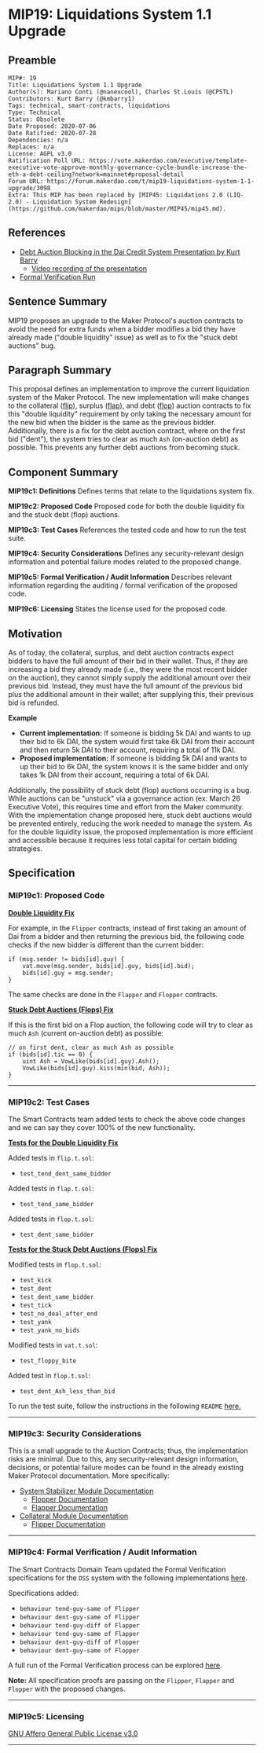 # MIP19: Liquidations System 1.1 Upgrade

## Preamble

```
MIP#: 19
Title: Liquidations System 1.1 Upgrade
Author(s): Mariano Conti (@nanexcool), Charles St.Louis (@CPSTL)
Contributors: Kurt Barry (@kmbarry1)
Tags: technical, smart-contracts, liquidations
Type: Technical
Status: Obsolete
Date Proposed: 2020-07-06
Date Ratified: 2020-07-28
Dependencies: n/a
Replaces: n/a
License: AGPL v3.0
Ratification Poll URL: https://vote.makerdao.com/executive/template-executive-vote-approve-monthly-governance-cycle-bundle-increase-the-eth-a-debt-ceiling?network=mainnet#proposal-detail
Forum URL: https://forum.makerdao.com/t/mip19-liquidations-system-1-1-upgrade/3098
Extra: This MIP has been replaced by [MIP45: Liquidations 2.0 (LIQ-2.0) - Liquidation System Redesign](https://github.com/makerdao/mips/blob/master/MIP45/mip45.md).
```

## References

- [Debt Auction Blocking in the Dai Credit System Presentation by Kurt Barry](https://docs.google.com/presentation/d/1nnpPBiOLEWi81q8zrHoIWH4s3iQaKrCSaR68AafzQJo/edit#slide=id.p)
    - [Video recording of the presentation](https://www.youtube.com/watch?v=erh25lnaIo0)
- [Formal Verification Run](https://reports.makerfoundation.com/k-dss/dcc4d3a8fcab50a5af6f/)

## Sentence Summary

MIP19 proposes an upgrade to the Maker Protocol's auction contracts to avoid the need for extra funds when a bidder modifies a bid they have already made ("double liquidity" issue) as well as to fix the "stuck debt auctions" bug.

## Paragraph Summary

This proposal defines an implementation to improve the current liquidation system of the Maker Protocol. The new implementation will make changes to the collateral ([flip](https://github.com/makerdao/dss/blob/master/src/flip.sol)), surplus ([flap](https://github.com/makerdao/dss/blob/master/src/flap.sol)), and debt ([flop](https://github.com/makerdao/dss/blob/master/src/flop.sol)) auction contracts to fix this "double liquidity" requirement by only taking the necessary amount for the new bid when the bidder is the same as the previous bidder. Additionally, there is a fix for the debt auction contract, where on the first bid ("dent"), the system tries to clear as much `Ash` (on-auction debt) as possible. This prevents any further debt auctions from becoming stuck.

## Component Summary

**MIP19c1: Definitions**
Defines terms that relate to the liquidations system fix.

**MIP19c2: Proposed Code**
Proposed code for both the double liquidity fix and the stuck debt (flop) auctions.

**MIP19c3: Test Cases**
References the tested code and how to run the test suite.

**MIP19c4: Security Considerations**
Defines any security-relevant design information and potential failure modes related to the proposed change.

**MIP19c5: Formal Verification / Audit Information**
Describes relevant information regarding the auditing / formal verification of the proposed code.

**MIP19c6: Licensing**
States the license used for the proposed code.

## Motivation

As of today, the collateral, surplus, and debt auction contracts expect bidders to have the full amount of their bid in their wallet. Thus, if they are increasing a bid they already made (i.e., they were the most recent bidder on the auction), they cannot simply supply the additional amount over their previous bid. Instead, they must have the full amount of the previous bid plus the additional amount in their wallet; after supplying this, their previous bid is refunded.

**Example**

- **Current implementation:** If someone is bidding 5k DAI and wants to up their bid to 6k DAI, the system would first take 6k DAI from their account and then return 5k DAI to their account, requiring a total of 11k DAI.
- **Proposed implementation:** If someone is bidding 5k DAI and wants to up their bid to 6k DAI, the system knows it is the same bidder and only takes 1k DAI from their account, requiring a total of 6k DAI.

Additionally, the possibility of stuck debt (flop) auctions occurring is a bug. While auctions can be "unstuck" via a governance action (ex: March 26 Executive Vote), this requires time and effort from the Maker community. With the implementation change proposed here, stuck debt auctions would be prevented entirely, reducing the work needed to manage the system. As for the double liquidity issue, the proposed implementation is more efficient and accessible because it requires less total capital for certain bidding strategies.

## Specification

### MIP19c1: Proposed Code

**[Double Liquidity Fix](https://github.com/makerdao/dss/commit/881f331fa790188c6e7941ee7033c4809e89d21e)**

For example, in the `Flipper` contracts, instead of first taking an amount of Dai from a bidder and then returning the previous bid, the following code checks if the new bidder is different than the current bidder:

```
if (msg.sender != bids[id].guy) {
    vat.move(msg.sender, bids[id].guy, bids[id].bid);
    bids[id].guy = msg.sender;
}
```

The same checks are done in the `Flapper` and `Flopper` contracts.

**[Stuck Debt Auctions (Flops) Fix](https://github.com/makerdao/dss/commit/5b2dec8a26db5e5e837848c4d8b16575abf0a110)**

If this is the first bid on a Flop auction, the following code will try to clear as much `Ash` (current on-auction debt) as possible:
```
// on first dent, clear as much Ash as possible
if (bids[id].tic == 0) {
    uint Ash = VowLike(bids[id].guy).Ash();
    VowLike(bids[id].guy).kiss(min(bid, Ash));
}
```
---

### MIP19c2: Test Cases

The Smart Contracts team added tests to check the above code changes and we can say they cover 100% of the new functionality.

**[Tests for the Double Liquidity Fix](https://github.com/makerdao/dss/commit/881f331fa790188c6e7941ee7033c4809e89d21e)**

Added tests in `flip.t.sol`:
- `test_tend_dent_same_bidder`

Added tests in `flap.t.sol`:
- `test_tend_same_bidder`

Added tests in `flop.t.sol`:
- `test_dent_same_bidder`

**[Tests for the Stuck Debt Auctions (Flops) Fix](https://github.com/makerdao/dss/commit/5b2dec8a26db5e5e837848c4d8b16575abf0a110)**

Modified tests in `flop.t.sol`:
- `test_kick`
- `test_dent`
- `test_dent_same_bidder`
- `test_tick`
- `test_no_deal_after_end`
- `test_yank`
- `test_yank_no_bids`

Modified tests in `vat.t.sol`:
- `test_floppy_bite`

Added test in `flop.t.sol`:
- `test_dent_Ash_less_than_bid`

To run the test suite, follow the instructions in the following `README` [here.](https://github.com/makerdao/dss)

---
### MIP19c3: Security Considerations

This is a small upgrade to the Auction Contracts; thus, the implementation risks are minimal. Due to this, any security-relevant design information, decisions, or potential failure modes can be found in the already existing Maker Protocol documentation. More specifically:

- [System Stabilizer Module Documentation](https://docs.makerdao.com/smart-contract-modules/system-stabilizer-module#4-gotchas-potential-sources-of-user-error)
    - [Flopper Documentation](https://docs.makerdao.com/smart-contract-modules/system-stabilizer-module/flop-detailed-documentation#4-gotchas-potential-source-of-user-error)
    - [Flapper Documentation](https://docs.makerdao.com/smart-contract-modules/system-stabilizer-module/flap-detailed-documentation#4-gotchas-potential-source-of-user-error)
- [Collateral Module Documentation](https://docs.makerdao.com/smart-contract-modules/collateral-module#4-gotchas-potential-sources-of-user-error)
    - [Flipper Documentation](https://docs.makerdao.com/smart-contract-modules/collateral-module/flipper-detailed-documentation#4-gotchas-potential-source-of-user-error)
---
### MIP19c4: Formal Verification / Audit Information

The Smart Contracts Domain Team updated the Formal Verification specifications for the `DSS` system with the following implementations [here](https://github.com/makerdao/k-dss/tree/staging).

Specifications added:

- `behaviour tend-guy-same of Flipper`
- `behaviour dent-guy-same of Flipper`
- `behaviour tend-guy-diff of Flapper`
- `behaviour tend-guy-same of Flapper`
- `behaviour dent-guy-diff of Flopper`
- `behaviour dent-guy-same of Flopper`

A full run of the Formal Verification process can be explored [here](https://reports.makerfoundation.com/k-dss/dcc4d3a8fcab50a5af6f/).

**Note:** All specification proofs are passing on the `Flipper`, `Flapper` and `Flopper` with the proposed changes.

---
### MIP19c5: Licensing

[GNU Affero General Public License v3.0](https://github.com/makerdao/dss/blob/staging/COPYING)

---
